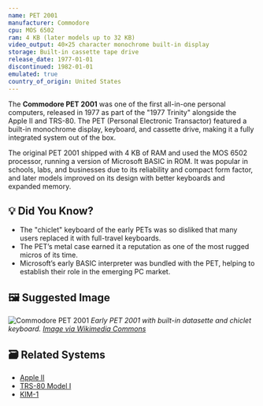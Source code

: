 ```yaml
---
name: PET 2001
manufacturer: Commodore
cpu: MOS 6502
ram: 4 KB (later models up to 32 KB)
video_output: 40×25 character monochrome built-in display
storage: Built-in cassette tape drive
release_date: 1977-01-01
discontinued: 1982-01-01
emulated: true
country_of_origin: United States
---
```


The **Commodore PET 2001** was one of the first all-in-one personal computers, released in 1977 as part of the "1977 Trinity" alongside the Apple II and TRS-80. The PET (Personal Electronic Transactor) featured a built-in monochrome display, keyboard, and cassette drive, making it a fully integrated system out of the box.

The original PET 2001 shipped with 4 KB of RAM and used the MOS 6502 processor, running a version of Microsoft BASIC in ROM. It was popular in schools, labs, and businesses due to its reliability and compact form factor, and later models improved on its design with better keyboards and expanded memory.

## 💡 Did You Know?

- The "chiclet" keyboard of the early PETs was so disliked that many users replaced it with full-travel keyboards.
- The PET’s metal case earned it a reputation as one of the most rugged micros of its time.
- Microsoft’s early BASIC interpreter was bundled with the PET, helping to establish their role in the emerging PC market.

## 🖼 Suggested Image

![Commodore PET 2001](https://upload.wikimedia.org/wikipedia/commons/thumb/6/6c/Commodore-PET2001-early.jpg/640px-Commodore-PET2001-early.jpg)
*Early PET 2001 with built-in datasette and chiclet keyboard. [Image via Wikimedia Commons](https://commons.wikimedia.org/wiki/File:Commodore-PET2001-early.jpg)*

## 🗃 Related Systems

- [Apple II](./apple-ii.md)
- [TRS-80 Model I](./trs-80-model-1.md)
- [KIM-1](./kim-1.md)
